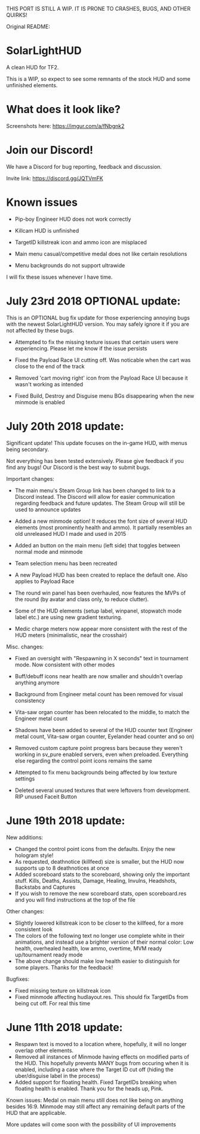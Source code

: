 THIS PORT IS STILL A WIP. IT IS PRONE TO CRASHES, BUGS, AND OTHER QUIRKS!

Original README:

# SolarLightHUD
A clean HUD for TF2.

This is a WIP, so expect to see some remnants of the stock HUD and some unfinished elements.

# What does it look like?

Screenshots here: https://imgur.com/a/fNbgnk2

# Join our Discord!

We have a Discord for bug reporting, feedback and discussion.

Invite link: https://discord.gg/JQTVmFK

# Known issues

* Pip-boy Engineer HUD does not work correctly

* Killcam HUD is unfinished

* TargetID killstreak icon and ammo icon are misplaced

* Main menu casual/competitive medal does not like certain resolutions

* Menu backgrounds do not support ultrawide

I will fix these issues whenever I have time.

# July 23rd 2018 OPTIONAL update:

This is an OPTIONAL bug fix update for those experiencing annoying bugs with the newest SolarLightHUD version. You may safely ignore it if you are not affected by these bugs.

* Attempted to fix the missing texture issues that certain users were experiencing. Please let me know if the issue persists

* Fixed the Payload Race UI cutting off. Was noticable when the cart was close to the end of the track

* Removed 'cart moving right' icon from the Payload Race UI because it wasn't working as intended

* Fixed Build, Destroy and Disguise menu BGs disappearing when the new minmode is enabled

# July 20th 2018 update:

Significant update! This update focuses on the in-game HUD, with menus being secondary.

Not everything has been tested extensively. Please give feedback if you find any bugs! Our Discord is the best way to submit bugs.


Important changes:

* The main menu's Steam Group link has been changed to link to a Discord instead. The Discord will allow for easier communication regarding feedback and future updates. The Steam Group will still be used to announce updates

* Added a new minmode option! It reduces the font size of several HUD elements (most prominently health and ammo). It partially resembles an old unreleased HUD I made and used in 2015

* Added an button on the main menu (left side) that toggles between normal mode and minmode

* Team selection menu has been recreated

* A new Payload HUD has been created to replace the default one. Also applies to Payload Race

* The round win panel has been overhauled, now features the MVPs of the round (by avatar and class only, to reduce clutter).

* Some of the HUD elements (setup label, winpanel, stopwatch mode label etc.) are using new gradient texturing.

* Medic charge meters now appear more consistent with the rest of the HUD meters (minimalistic, near the crosshair)


Misc. changes:

* Fixed an oversight with "Respawning in X seconds" text in tournament mode. Now consistent with other modes

* Buff/debuff icons near health are now smaller and shouldn't overlap anything anymore

* Background from Engineer metal count has been removed for visual consistency

* Vita-saw organ counter has been relocated to the middle, to match the Engineer metal count

* Shadows have been added to several of the HUD counter text (Engineer metal count, Vita-saw organ counter, Eyelander head counter and so on)

* Removed custom capture point progress bars because they weren't working in sv_pure enabled servers, even when preloaded. Everything else regarding the control point icons remains the same

* Attempted to fix menu backgrounds being affected by low texture settings

* Deleted several unused textures that were leftovers from development. RIP unused Faceit Button

# June 19th 2018 update:

New additions:

* Changed the control point icons from the defaults. Enjoy the new hologram style!
* As requested, deathnotice (killfeed) size is smaller, but the HUD now supports up to 8 deathnotices at once
* Added scoreboard stats to the scoreboard, showing only the important stuff. Kills, Deaths, Assists, Damage, Healing, Invulns, Headshots, Backstabs and Captures
* If you wish to remove the new scoreboard stats, open scoreboard.res and you will find instructions at the top of the file

Other changes:

* Slightly lowered killstreak icon to be closer to the killfeed, for a more consistent look
* The colors of the following text no longer use complete white in their animations, and instead use a brighter version of their normal color: Low health, overhealed health, low ammo, overtime, MVM ready up/tournament ready mode
* The above change should make low health easier to distinguish for some players. Thanks for the feedback!

Bugfixes:

* Fixed missing texture on killstreak icon
* Fixed minmode affecting hudlayout.res. This should fix TargetIDs from being cut off. For real this time

# June 11th 2018 update:

* Respawn text is moved to a location where, hopefully, it will no longer overlap other elements.
* Removed all instances of Minmode having effects on modified parts of the HUD. This hopefully prevents MANY bugs from occuring when it is enabled, including a case where the Target ID cut off (hiding the uber/disguise label in the process)
* Added support for floating health. Fixed TargetIDs breaking when floating health is enabled. Thank you for the heads up, Pink.

Known issues: Medal on main menu still does not like being on anything besides 16:9. Minmode may still affect any remaining default parts of the HUD that are applicable.

More updates will come soon with the possibility of UI improvements